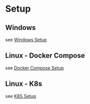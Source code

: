 # Setup

## Windows

see [Windows Setup](./Windows.md)

## Linux - Docker Compose

see [Docker Compose Setup](https://github.com/LangGraph-GUI/LangGraph-GUI?tab=readme-ov-file#getting-started)

## Linux - K8s

see [K8S Setup](https://github.com/LangGraph-GUI/LangGraph-GUI/tree/main/k8s#readme)